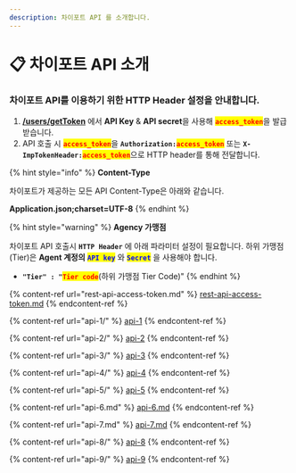 ```yaml
---
description: 차이포트 API 를 소개합니다.
---
```


# 📋 차이포트 API 소개

### 차이포트 API를 이용하기 위한 HTTP Header 설정을 안내합니다.

1. [**/users/getToken**](rest-api-access-token.md) 에서 **API Key** & **API secret**을 사용해 <mark style="color:red;">**`access_token`**</mark>을 발급받습니다.
2. API 호출 시 <mark style="color:red;">**`access_token`**</mark>을 **`Authorization:`**<mark style="color:red;">**`access_token`**</mark> 또는 **`X-ImpTokenHeader:`**<mark style="color:red;">**`access_token`**</mark>으로 HTTP header를 통해 전달합니다.

{% hint style="info" %}
**Content-Type**

차이포트가 제공하는 모든 API Content-Type은 아래와 같습니다.

**Application.json;charset=UTF-8**
{% endhint %}

{% hint style="warning" %}
**Agency 가맹점**&#x20;

차이포트 API 호출시 **`HTTP Header`** 에 아래 파라미터 설정이 필요합니다. 하위 가맹점(Tier)은 **Agent 계정의** <mark style="color:blue;">**`API key`**</mark> 와 <mark style="color:blue;">**`Secret`**</mark> 을 사용해야 합니다.

* **`"Tier" : "`**<mark style="color:red;">**`Tier code`**</mark>(하위 가맹점 Tier Code)"
{% endhint %}

{% content-ref url="rest-api-access-token.md" %}
[rest-api-access-token.md](rest-api-access-token.md)
{% endcontent-ref %}

{% content-ref url="api-1/" %}
[api-1](api-1/)
{% endcontent-ref %}

{% content-ref url="api-2/" %}
[api-2](api-2/)
{% endcontent-ref %}

{% content-ref url="api-3/" %}
[api-3](api-3/)
{% endcontent-ref %}

{% content-ref url="api-4/" %}
[api-4](api-4/)
{% endcontent-ref %}

{% content-ref url="api-5/" %}
[api-5](api-5/)
{% endcontent-ref %}

{% content-ref url="api-6.md" %}
[api-6.md](api-6.md)
{% endcontent-ref %}

{% content-ref url="api-7.md" %}
[api-7.md](api-7.md)
{% endcontent-ref %}

{% content-ref url="api-8/" %}
[api-8](api-8/)
{% endcontent-ref %}

{% content-ref url="api-9/" %}
[api-9](api-9/)
{% endcontent-ref %}
